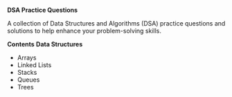 **DSA Practice Questions**

A collection of Data Structures and Algorithms (DSA) practice questions and solutions to help enhance your problem-solving skills.

**Contents**
**Data Structures**
- Arrays
- Linked Lists
- Stacks
- Queues
- Trees